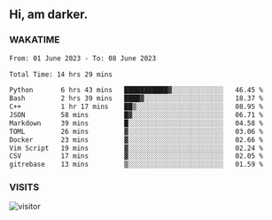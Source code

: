 ## Hi, am darker.

### WAKATIME

<!--START_SECTION:waka-->

```txt
From: 01 June 2023 - To: 08 June 2023

Total Time: 14 hrs 29 mins

Python       6 hrs 43 mins   ███████████▓░░░░░░░░░░░░░   46.45 %
Bash         2 hrs 39 mins   ████▓░░░░░░░░░░░░░░░░░░░░   18.37 %
C++          1 hr 17 mins    ██▒░░░░░░░░░░░░░░░░░░░░░░   08.95 %
JSON         58 mins         █▓░░░░░░░░░░░░░░░░░░░░░░░   06.71 %
Markdown     39 mins         █░░░░░░░░░░░░░░░░░░░░░░░░   04.58 %
TOML         26 mins         ▓░░░░░░░░░░░░░░░░░░░░░░░░   03.06 %
Docker       23 mins         ▓░░░░░░░░░░░░░░░░░░░░░░░░   02.66 %
Vim Script   19 mins         ▓░░░░░░░░░░░░░░░░░░░░░░░░   02.24 %
CSV          17 mins         ▓░░░░░░░░░░░░░░░░░░░░░░░░   02.05 %
gitrebase    13 mins         ▒░░░░░░░░░░░░░░░░░░░░░░░░   01.59 %
```

<!--END_SECTION:waka-->

### VISITS
<!-- i should probably build this when i will have some time -->
![visitor](https://profile-counter.glitch.me/sanix-darker/count.svg)

